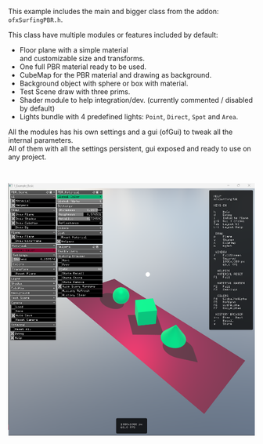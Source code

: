 
This example includes the main and bigger class from the addon:  
`ofxSurfingPBR.h`.  

This class have multiple modules or features included by default:  
- Floor plane with a simple material  
    and customizable size and transforms.  
- One full PBR material ready to be used.  
- CubeMap for the PBR material and drawing as background.  
- Background object with sphere or box with material.  
- Test Scene draw with three prims.  
- Shader module to help integration/dev. 
    (currently commented / disabled by default)  
- Lights bundle with 4 predefined lights: 
    `Point`, `Direct`, `Spot` and `Area`.  

All the modules has his own settings and a gui (ofGui) 
to tweak all the internal parameters.  
All of them with all the settings persistent, 
gui exposed and ready to use on any project.  

</br>

![](Capture.PNG)